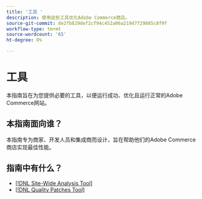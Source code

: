 ```yaml
---
title: '工具 '
description: 使用这些工具优化Adobe Commerce商店。
source-git-commit: de2fb829def2cf94c452a06a219d7f29885c8f9f
workflow-type: tm+mt
source-wordcount: '65'
ht-degree: 0%

---
```


# 工具

本指南旨在为您提供必要的工具，以便运行成功、优化且运行正常的Adobe Commerce网站。

## 本指南面向谁？

本指南专为商家、开发人员和集成商而设计，旨在帮助他们的Adobe Commerce商店实现最佳性能。

## 指南中有什么？

* [[!DNL Site-Wide Analysis Tool]](../tools/site-wide-analysis-tool/intro.md)
* [[!DNL Quality Patches Tool]](https://devdocs.magento.com/quality-patches/tool.html)
